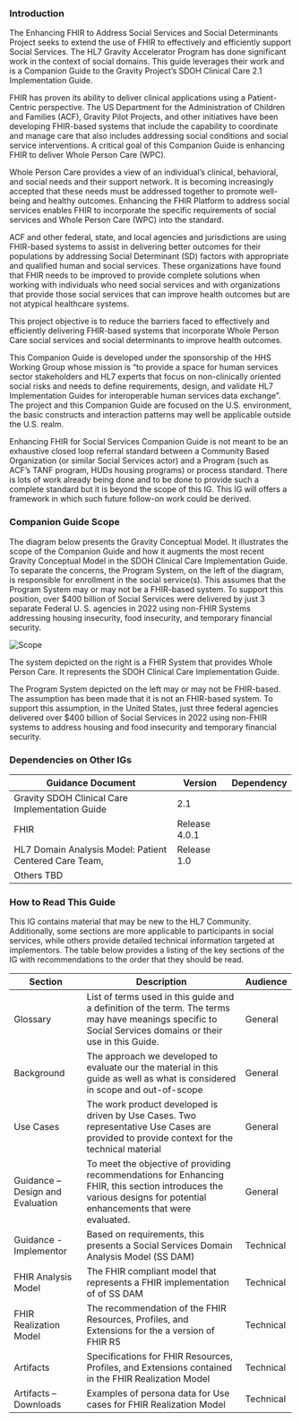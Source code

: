 ### Introduction
The Enhancing FHIR to Address Social Services and Social Determinants Project seeks to extend the use of FHIR to effectively and efficiently support Social Services. The HL7 Gravity Accelerator Program has done significant work in the context of social domains. This guide leverages their work and is a Companion Guide to the Gravity Project’s SDOH Clinical Care 2.1 Implementation Guide.

FHIR has proven its ability to deliver clinical applications using a Patient-Centric perspective. The US Department for the Administration of Children and Families (ACF), Gravity Pilot Projects, and other initiatives have been developing FHIR-based systems that include the capability to coordinate and manage care that also includes addressing social conditions and social service interventions. A critical goal of this Companion Guide is enhancing FHIR to deliver Whole Person Care (WPC).

Whole Person Care provides a view of an individual’s clinical, behavioral, and social needs and their support network. It is becoming increasingly accepted that these needs must be addressed together to promote well-being and healthy outcomes. Enhancing the FHIR Platform to address social services enables FHIR to incorporate the specific requirements of social services and  Whole Person Care (WPC) into the standard.

ACF and other federal, state, and local agencies and jurisdictions are using FHIR-based systems to assist in delivering better outcomes for their populations by addressing Social Determinant (SD) factors with appropriate and qualified human and social services. These organizations have found that FHIR needs to be improved to provide complete solutions when working with individuals who need social services and with organizations that provide those social services that can improve health outcomes but are not atypical healthcare systems.

This project objective is to reduce the barriers faced to effectively and efficiently delivering FHIR-based systems that incorporate Whole Person Care social services and social determinants to improve health outcomes.

This Companion Guide is developed under the sponsorship of the HHS Working Group whose mission is “to provide a space for human services sector stakeholders and HL7 experts that focus on non-clinically oriented social risks and needs to define requirements, design, and validate HL7 Implementation Guides for interoperable human services data exchange”. The project and this Companion Guide are focused on the U.S. environment, the basic constructs and interaction patterns may well be applicable outside the U.S. realm.

Enhancing FHIR for Social Services Companion Guide is not meant to be an exhaustive closed loop referral standard between a Community Based Organization (or similar Social Services actor) and a Program (such as ACF’s TANF program, HUDs housing programs) or process standard. There is lots of work already being done and to be done to provide such a complete standard but it is beyond the scope of this IG. This IG will offers a framework in which such future follow-on work could be derived.

### Companion Guide Scope
The diagram below presents the Gravity Conceptual Model. It illustrates the scope of the Companion Guide and how it augments the most recent Gravity Conceptual Model in the SDOH Clinical Care Implementation Guide. To separate the concerns, the  Program System, on the left of the diagram, is responsible for enrollment in the social service(s).  This assumes that the Program System may or may not be a FHIR-based system. To support this position, over $400 billion of Social Services were delivered by just 3 separate Federal U. S. agencies in 2022 using non-FHIR Systems addressing housing insecurity, food insecurity, and temporary financial security.

![Scope](CompanionGuideScope.png)

The system depicted on the right is a FHIR System that provides Whole Person Care. It represents the SDOH Clinical Care Implementation Guide.

The Program System depicted on the left may or may not be FHIR-based. The assumption has been made that it is not an FHIR-based system. To support this assumption, in the United States, just three federal agencies delivered over $400 billion of Social Services in 2022 using non-FHIR systems to address housing and food insecurity and temporary financial security.

### Dependencies on Other IGs
|Guidance Document |Version |Dependency |
|--- |--- |--- |
|Gravity SDOH Clinical Care Implementation Guide |2.1 |
|FHIR |Release 4.0.1 ||
|HL7 Domain Analysis Model: Patient Centered Care Team, |Release 1.0 |
|Others TBD ||

### How to Read This Guide

This IG contains material that may be new to the HL7 Community. Additionally, some sections are more applicable to participants in social services, while others provide detailed technical information targeted at implementors. The table below provides a listing of the key sections of the IG with recommendations to the order that they should be read.

|Section|Description|Audience|
|---|---|---|
Glossary |List of terms used in this guide and a definition of the term. The terms may have meanings specific to Social Services domains or their use in this Guide. |General
Background |The approach we developed to evaluate our the material in this guide as well as what is considered in scope and out-of-scope |General
Use Cases |The work product developed is driven by Use Cases. Two representative Use Cases are provided to provide context for the technical material |General
Guidance – Design and Evaluation |To meet the objective of providing recommendations for Enhancing FHIR, this section introduces the various designs for potential enhancements that were evaluated. |General
Guidance - Implementor |Based on requirements, this presents a Social Services Domain Analysis Model (SS DAM) |Technical 
FHIR Analysis Model |The FHIR compliant model that represents a FHIR implementation of of SS DAM |Technical
FHIR Realization Model |The recommendation of the FHIR Resources, Profiles, and Extensions for the a version of FHIR R5 |Technical
Artifacts |Specifications for FHIR Resources, Profiles, and Extensions contained in the FHIR Realization Model |Technical
Artifacts – Downloads |Examples of persona data for Use cases for FHIR Realization Model |Technical|
